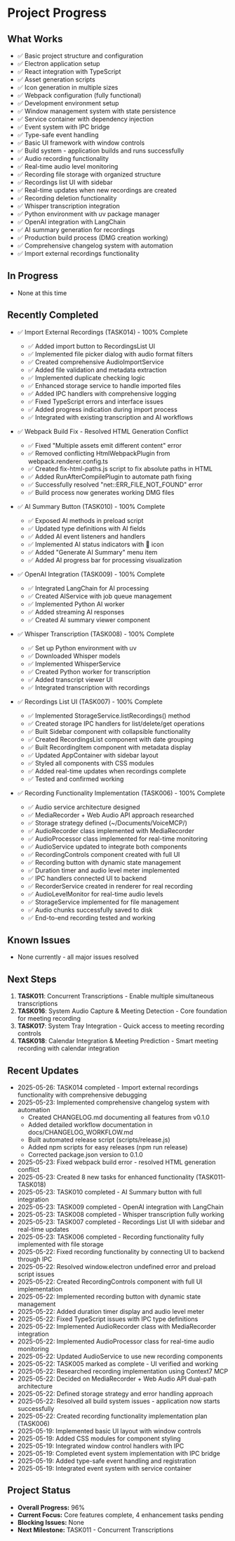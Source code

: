 # Project Progress

## What Works
- ✅ Basic project structure and configuration
- ✅ Electron application setup
- ✅ React integration with TypeScript
- ✅ Asset generation scripts
- ✅ Icon generation in multiple sizes
- ✅ Webpack configuration (fully functional)
- ✅ Development environment setup
- ✅ Window management system with state persistence
- ✅ Service container with dependency injection
- ✅ Event system with IPC bridge
- ✅ Type-safe event handling
- ✅ Basic UI framework with window controls
- ✅ Build system - application builds and runs successfully
- ✅ Audio recording functionality
- ✅ Real-time audio level monitoring
- ✅ Recording file storage with organized structure
- ✅ Recordings list UI with sidebar
- ✅ Real-time updates when new recordings are created
- ✅ Recording deletion functionality
- ✅ Whisper transcription integration
- ✅ Python environment with uv package manager
- ✅ OpenAI integration with LangChain
- ✅ AI summary generation for recordings
- ✅ Production build process (DMG creation working)
- ✅ Comprehensive changelog system with automation
- ✅ Import external recordings functionality

## In Progress
- None at this time

## Recently Completed
- ✅ Import External Recordings (TASK014) - 100% Complete
  - ✅ Added import button to RecordingsList UI
  - ✅ Implemented file picker dialog with audio format filters
  - ✅ Created comprehensive AudioImportService
  - ✅ Added file validation and metadata extraction
  - ✅ Implemented duplicate checking logic
  - ✅ Enhanced storage service to handle imported files
  - ✅ Added IPC handlers with comprehensive logging
  - ✅ Fixed TypeScript errors and interface issues
  - ✅ Added progress indication during import process
  - ✅ Integrated with existing transcription and AI workflows

- ✅ Webpack Build Fix - Resolved HTML Generation Conflict
  - ✅ Fixed "Multiple assets emit different content" error
  - ✅ Removed conflicting HtmlWebpackPlugin from webpack.renderer.config.ts
  - ✅ Created fix-html-paths.js script to fix absolute paths in HTML
  - ✅ Added RunAfterCompilePlugin to automate path fixing
  - ✅ Successfully resolved "net::ERR_FILE_NOT_FOUND" error
  - ✅ Build process now generates working DMG files

- ✅ AI Summary Button (TASK010) - 100% Complete
  - ✅ Exposed AI methods in preload script
  - ✅ Updated type definitions with AI fields
  - ✅ Added AI event listeners and handlers
  - ✅ Implemented AI status indicators with 🤖 icon
  - ✅ Added "Generate AI Summary" menu item
  - ✅ Added AI progress bar for processing visualization

- ✅ OpenAI Integration (TASK009) - 100% Complete
  - ✅ Integrated LangChain for AI processing
  - ✅ Created AIService with job queue management
  - ✅ Implemented Python AI worker
  - ✅ Added streaming AI responses
  - ✅ Created AI summary viewer component

- ✅ Whisper Transcription (TASK008) - 100% Complete
  - ✅ Set up Python environment with uv
  - ✅ Downloaded Whisper models
  - ✅ Implemented WhisperService
  - ✅ Created Python worker for transcription
  - ✅ Added transcript viewer UI
  - ✅ Integrated transcription with recordings

- ✅ Recordings List UI (TASK007) - 100% Complete
  - ✅ Implemented StorageService.listRecordings() method
  - ✅ Created storage IPC handlers for list/delete/get operations
  - ✅ Built Sidebar component with collapsible functionality
  - ✅ Created RecordingsList component with date grouping
  - ✅ Built RecordingItem component with metadata display
  - ✅ Updated AppContainer with sidebar layout
  - ✅ Styled all components with CSS modules
  - ✅ Added real-time updates when recordings complete
  - ✅ Tested and confirmed working

- ✅ Recording Functionality Implementation (TASK006) - 100% Complete
  - ✅ Audio service architecture designed
  - ✅ MediaRecorder + Web Audio API approach researched
  - ✅ Storage strategy defined (~/Documents/VoiceMCP/)
  - ✅ AudioRecorder class implemented with MediaRecorder
  - ✅ AudioProcessor class implemented for real-time monitoring
  - ✅ AudioService updated to integrate both components
  - ✅ RecordingControls component created with full UI
  - ✅ Recording button with dynamic state management
  - ✅ Duration timer and audio level meter implemented
  - ✅ IPC handlers connected UI to backend
  - ✅ RecorderService created in renderer for real recording
  - ✅ AudioLevelMonitor for real-time audio levels
  - ✅ StorageService implemented for file management
  - ✅ Audio chunks successfully saved to disk
  - ✅ End-to-end recording tested and working

## Known Issues
- None currently - all major issues resolved

## Next Steps
1. **TASK011**: Concurrent Transcriptions - Enable multiple simultaneous transcriptions
2. **TASK016**: System Audio Capture & Meeting Detection - Core foundation for meeting recording
3. **TASK017**: System Tray Integration - Quick access to meeting recording controls
4. **TASK018**: Calendar Integration & Meeting Prediction - Smart meeting recording with calendar integration

## Recent Updates
- 2025-05-26: TASK014 completed - Import external recordings functionality with comprehensive debugging
- 2025-05-23: Implemented comprehensive changelog system with automation
  - Created CHANGELOG.md documenting all features from v0.1.0
  - Added detailed workflow documentation in docs/CHANGELOG_WORKFLOW.md
  - Built automated release script (scripts/release.js)
  - Added npm scripts for easy releases (npm run release)
  - Corrected package.json version to 0.1.0
- 2025-05-23: Fixed webpack build error - resolved HTML generation conflict
- 2025-05-23: Created 8 new tasks for enhanced functionality (TASK011-TASK018)
- 2025-05-23: TASK010 completed - AI Summary button with full integration
- 2025-05-23: TASK009 completed - OpenAI integration with LangChain
- 2025-05-23: TASK008 completed - Whisper transcription fully working
- 2025-05-23: TASK007 completed - Recordings List UI with sidebar and real-time updates
- 2025-05-23: TASK006 completed - Recording functionality fully implemented with file storage
- 2025-05-22: Fixed recording functionality by connecting UI to backend through IPC
- 2025-05-22: Resolved window.electron undefined error and preload script issues
- 2025-05-22: Created RecordingControls component with full UI implementation
- 2025-05-22: Implemented recording button with dynamic state management
- 2025-05-22: Added duration timer display and audio level meter
- 2025-05-22: Fixed TypeScript issues with IPC type definitions
- 2025-05-22: Implemented AudioRecorder class with MediaRecorder integration
- 2025-05-22: Implemented AudioProcessor class for real-time audio monitoring
- 2025-05-22: Updated AudioService to use new recording components
- 2025-05-22: TASK005 marked as complete - UI verified and working
- 2025-05-22: Researched recording implementation using Context7 MCP
- 2025-05-22: Decided on MediaRecorder + Web Audio API dual-path architecture
- 2025-05-22: Defined storage strategy and error handling approach
- 2025-05-22: Resolved all build system issues - application now starts successfully
- 2025-05-22: Created recording functionality implementation plan (TASK006)
- 2025-05-19: Implemented basic UI layout with window controls
- 2025-05-19: Added CSS modules for component styling
- 2025-05-19: Integrated window control handlers with IPC
- 2025-05-19: Completed event system implementation with IPC bridge
- 2025-05-19: Added type-safe event handling and registration
- 2025-05-19: Integrated event system with service container

## Project Status
- **Overall Progress:** 96%
- **Current Focus:** Core features complete, 4 enhancement tasks pending
- **Blocking Issues:** None
- **Next Milestone:** TASK011 - Concurrent Transcriptions
